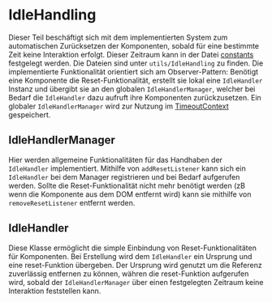 # IdleHandling

Dieser Teil beschäftigt sich mit dem implementierten System zum automatischen Zurücksetzen der Komponenten, sobald für eine bestimmte Zeit keine Interaktion erfolgt. Dieser Zeitraum kann in der Datei [constants](./utils.md) festgelegt werden. Die Dateien sind unter `utils/IdleHandling` zu finden. Die implementierte Funktionalität orientiert sich am Observer-Pattern: Benötigt eine Komponente die Reset-Funktionalität, erstellt sie lokal eine `IdleHandler` Instanz und übergibt sie an den globalen `IdleHandlerManager`, welcher bei Bedarf die `IdleHandler` dazu aufruft ihre Komponenten zurückzusetzen. Ein globaler `IdleHandlerManager` wird zur Nutzung im [TimeoutContext](./context.md) gespeichert.

## IdleHandlerManager

Hier werden allgemeine Funktionalitäten für das Handhaben der `IdleHandler` implementiert. Mithilfe von `addResetListener` kann sich ein `IdleHandler` bei dem Manager registrieren und bei Bedarf aufgerufen werden. Sollte die Reset-Funktionalität nicht mehr benötigt werden (zB wenn die Komponente aus dem DOM entfernt wird) kann sie mithilfe von `removeResetListener` entfernt werden.

## IdleHandler

Diese Klasse ermöglicht die simple Einbindung von Reset-Funktionalitäten für Komponenten. Bei Erstellung wird dem `IdleHandler` ein Ursprung und eine reset-Funktion übergeben. Der Ursprung wird genutzt um die Referenz zuverlässig entfernen zu können, währen die reset-Funktion aufgerufen wird, sobald der `IdleHandlerManager` über einen festgelegten Zeitraum keine Interaktion feststellen kann.
